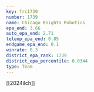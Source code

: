 ```yaml
---
key: frc1739
number: 1739
name: Chicago Knights Robotics
epa_end: 3.66
auto_epa_end: 2.71
teleop_epa_end: 0.85
endgame_epa_end: 0.1
winrate: 0.3
district_epa_rank: 1739
district_epa_percentile: 0.0344
type: Team
---
```

[[2024ilch]]
